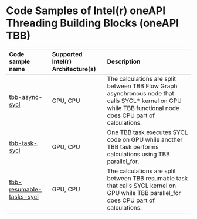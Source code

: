 # Code Samples of Intel(r) oneAPI Threading Building Blocks (oneAPI TBB)

| Code sample name                                                                                             | Supported Intel(r) Architecture(s) | Description
|:---                                                                                                          |:---                                |:---
| [tbb-async-sycl](https://github.com/uxlfoundation/oneTBB/tree/master/examples/sycl/tbb-async-sycl)           | GPU, CPU                           | The calculations are split between TBB Flow Graph asynchronous node that calls SYCL* kernel on GPU while TBB functional node does CPU part of calculations.
| [tbb-task-sycl](https://github.com/uxlfoundation/oneTBB/tree/master/examples/sycl/tbb-resumable-tasks-sycl)  | GPU, CPU                           | One TBB task executes SYCL code on GPU while another TBB task performs calculations using TBB parallel_for.
| [tbb-resumable-tasks-sycl](https://github.com/uxlfoundation/oneTBB/tree/master/examples/sycl/tbb-task-sycl)  | GPU, CPU                           | The calculations are split between TBB resumable task that calls SYCL kernel on GPU while TBB parallel_for does CPU part of calculations.